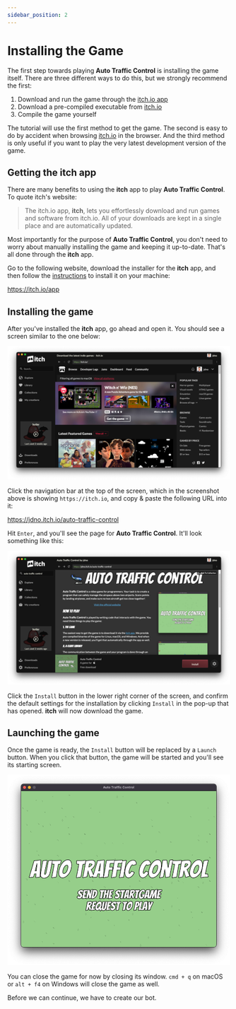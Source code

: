 ```yaml
---
sidebar_position: 2
---
```


# Installing the Game

The first step towards playing **Auto Traffic Control** is installing the game
itself. There are three different ways to do this, but we strongly recommend
the first:

1. Download and run the game through the [itch.io app]
2. Download a pre-compiled executable from [itch.io]
3. Compile the game yourself

The tutorial will use the first method to get the game. The second is easy to do
by accident when browsing [itch.io] in the browser. And the third method is only
useful if you want to play the very latest development version of the game.

## Getting the itch app

There are many benefits to using the **itch** app to play **Auto Traffic
Control**. To quote itch's website:

> The itch.io app, **itch**, lets you effortlessly download and run games and
> software from itch.io. All of your downloads are kept in a single place and
> are automatically updated.

Most importantly for the purpose of **Auto Traffic Control**, you don't need to
worry about manually installing the game and keeping it up-to-date. That's all
done through the **itch** app.

Go to the following website, download the installer for the **itch** app, and
then follow the [instructions](https://itch.io/docs/itch/installing/)
to install it on your machine:

<https://itch.io/app>

## Installing the game

After you've installed the **itch** app, go ahead and open it. You should see a
screen similar to the one below:

![screenshot of the itch app](/img/tutorial/itch-app.png)

Click the navigation bar at the top of the screen, which in the screenshot above
is showing `https://itch.io`, and copy & paste the following URL into it:

<https://jdno.itch.io/auto-traffic-control>

Hit `Enter`, and you'll see the page for **Auto Traffic Control**. It'll look
something like this:

![screenshot of the itch page for Auto Traffic Control](/img/tutorial/itch-atc.png)

Click the `Install` button in the lower right corner of the screen, and confirm
the default settings for the installation by clicking `Install` in the pop-up
that has opened. **itch** will now download the game.

## Launching the game

Once the game is ready, the `Install` button will be replaced by a `Launch`
button. When you click that button, the game will be started and you'll see its
starting screen.

![main menu of Auto Traffic Control](/img/tutorial/main-menu.png)

You can close the game for now by closing its window. `cmd + q` on macOS or
`alt + f4` on Windows will close the game as well.

Before we can continue, we have to create our bot.

[itch.io]: https://itch.io
[itch.io app]: https://itch.io/app
